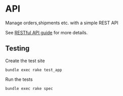 API
===

Manage orders,shipments etc. with a simple REST API

See [RESTful API guide](http://spreecommerce.com/documentation/rest.html) for more details.

Testing
-------

Create the test site

    bundle exec rake test_app

Run the tests

    bundle exec rake spec
